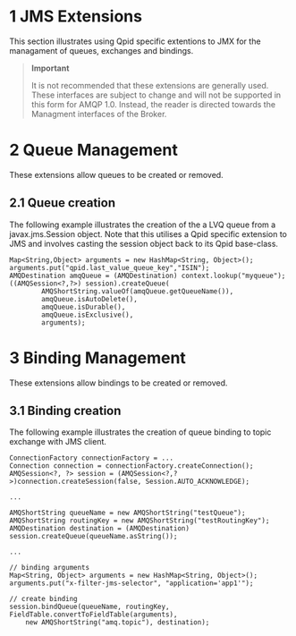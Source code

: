 # <span class="header-section-number">1</span> JMS Extensions

This section illustrates using Qpid specific extentions to JMX for the
managament of queues, exchanges and bindings.

> **Important**
>
> It is not recommended that these extensions are generally used. These
> interfaces are subject to change and will not be supported in this
> form for AMQP 1.0. Instead, the reader is directed towards the
> Managment interfaces of the Broker.

# <span class="header-section-number">2</span> Queue Management

These extensions allow queues to be created or removed.

## <span class="header-section-number">2.1</span> Queue creation

The following example illustrates the creation of the a LVQ queue from a
javax.jms.Session object. Note that this utilises a Qpid specific
extension to JMS and involves casting the session object back to its
Qpid base-class.

    Map<String,Object> arguments = new HashMap<String, Object>();
    arguments.put("qpid.last_value_queue_key","ISIN");
    AMQDestination amqQueue = (AMQDestination) context.lookup("myqueue");
    ((AMQSession<?,?>) session).createQueue(
            AMQShortString.valueOf(amqQueue.getQueueName()),
            amqQueue.isAutoDelete(),
            amqQueue.isDurable(),
            amqQueue.isExclusive(),
            arguments);

# <span class="header-section-number">3</span> Binding Management

These extensions allow bindings to be created or removed.

## <span class="header-section-number">3.1</span> Binding creation

The following example illustrates the creation of queue binding to topic
exchange with JMS client.

    ConnectionFactory connectionFactory = ...
    Connection connection = connectionFactory.createConnection();
    AMQSession<?, ?> session = (AMQSession<?,?>)connection.createSession(false, Session.AUTO_ACKNOWLEDGE);

    ...

    AMQShortString queueName = new AMQShortString("testQueue");
    AMQShortString routingKey = new AMQShortString("testRoutingKey");
    AMQDestination destination = (AMQDestination) session.createQueue(queueName.asString());

    ...

    // binding arguments
    Map<String, Object> arguments = new HashMap<String, Object>();
    arguments.put("x-filter-jms-selector", "application='app1'");

    // create binding
    session.bindQueue(queueName, routingKey, FieldTable.convertToFieldTable(arguments),
        new AMQShortString("amq.topic"), destination);

